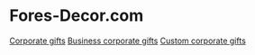 # Fores-Decor.com
<a href="https://forest-decor.com/corporate-gifts" target="_blank">Corporate gifts</a>
<a href="https://forest-decor.com/corporate-gifts" target="_blank">Business corporate gifts</a>
<a href="https://forest-decor.com/corporate-gifts">Custom corporate gifts</a>

